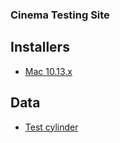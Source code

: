 ### Cinema Testing Site

## Installers

* [Mac 10.13.x](installers/CinemaScopeInstaller001.dmg)

## Data

* [Test cylinder](data/test_cylinder.cdb.zip)
